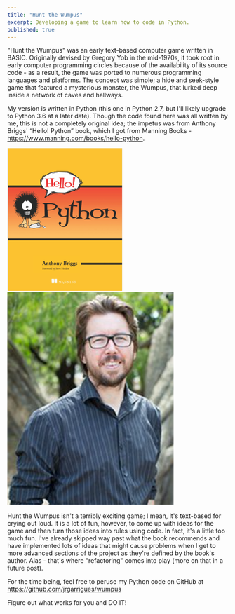 ```yaml
---
title: "Hunt the Wumpus"
excerpt: Developing a game to learn how to code in Python.
published: true
---
```


"Hunt the Wumpus" was an early text-based computer game written in BASIC. Originally devised by Gregory Yob in the mid-1970s, it took root in early computer programming circles because of the availability of its source code - as a result, the game was ported to numerous programming languages and platforms. The concept was simple; a hide and seek-style game that featured a mysterious monster, the Wumpus, that lurked deep inside a network of caves and hallways.  

My version is written in Python (this one in Python 2.7, but I'll likely upgrade to Python 3.6 at a later date). Though the code found here was all written by me, this is not a completely original idea; the impetus was from Anthony Briggs' “Hello! Python” book, which I got from Manning Books - <a href="https://www.manning.com/books/hello-python">https://www.manning.com/books/hello-python</a>.

<div class="grid">
    <div class="grid__item one-half">
        <img src="/assets/img/blog/HelloPython.png" alt="Hello! Python - book" />
    </div>
    <div class="grid__item one-half">
        <img src="/assets/img/blog/AnthonyBriggs.png" alt="Anthony Briggs - author" />
    </div>
</div>

Hunt the Wumpus isn't a terribly exciting game; I mean, it's text-based for crying out loud. It is a lot of fun, however, to come up with ideas for the game and then turn those ideas into rules using code. In fact, it's a little too much fun. I've already skipped way past what the book recommends and have implemented lots of ideas that might cause problems when I get to more advanced sections of the project as they're defined by the book's author. Alas - that's where "refactoring" comes into play (more on that in a future post). 

For the time being, feel free to peruse my Python code on GitHub at <a href="https://github.com/jrgarrigues/wumpus">https://github.com/jrgarrigues/wumpus</a>

Figure out what works for you and DO IT! 


